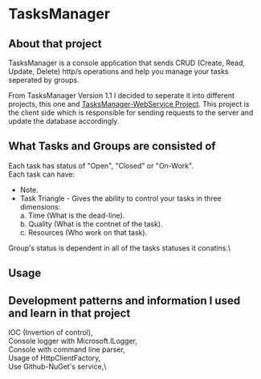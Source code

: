 # TasksManager

## About that project
TasksManager is a console application that sends CRUD (Create, Read, Update, Delete) http/s operations and help you manage your tasks seperated by groups.

From TasksManager Version 1.1 I decided to seperate it into different projects, this one and [TasksManager-WebService Project](https://github.com/DorShaar/TasksManager-WebService "TasksManager-WebService"). This project is the client side which is responsible for sending requests to the server and update the database accordingly.

## What Tasks and Groups are consisted of
Each task has status of "Open", "Closed" or "On-Work".\
Each task can have:

* Note.
* Task Triangle - Gives the ability to control your tasks in three dimensions:\
a. Time (What is the dead-line).\
b. Quality (What is the contnet of the task).\
c. Resources (Who work on that task).

Group's status is dependent in all of the tasks statuses it conatins.\

## Usage


## Development patterns and information I used and learn in that project

IOC (Invertion of control),\
Console logger with Microsoft.ILogger,\
Console with command line parser,\
Usage of HttpClientFactory,\
Use Github-NuGet's service,\

